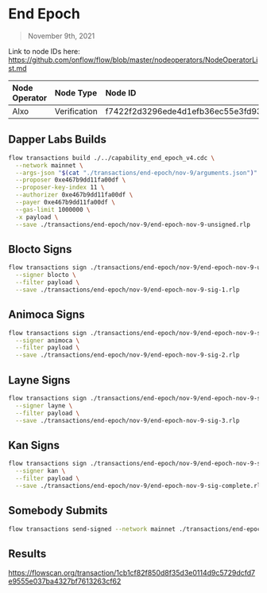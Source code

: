 # End Epoch
> November 9th, 2021

Link to node IDs here: https://github.com/onflow/flow/blob/master/nodeoperators/NodeOperatorList.md

| Node Operator             | Node Type          | Node ID  |
|:--------------------------|:-------------------|:---------|
| Alxo | Verification | f7422f2d3296ede4d1efb36ec55e3fd93702c061f7ee627881f0b3007beff2ed




## Dapper Labs Builds

```sh
flow transactions build ./../capability_end_epoch_v4.cdc \
  --network mainnet \
  --args-json "$(cat "./transactions/end-epoch/nov-9/arguments.json")" \
  --proposer 0xe467b9dd11fa00df \
  --proposer-key-index 11 \
  --authorizer 0xe467b9dd11fa00df \
  --payer 0xe467b9dd11fa00df \
  --gas-limit 1000000 \
  -x payload \
  --save ./transactions/end-epoch/nov-9/end-epoch-nov-9-unsigned.rlp
```

## Blocto Signs

```sh
flow transactions sign ./transactions/end-epoch/nov-9/end-epoch-nov-9-unsigned.rlp \
  --signer blocto \
  --filter payload \
  --save ./transactions/end-epoch/nov-9/end-epoch-nov-9-sig-1.rlp
```

## Animoca Signs

```sh
flow transactions sign ./transactions/end-epoch/nov-9/end-epoch-nov-9-sig-1.rlp \
  --signer animoca \
  --filter payload \
  --save ./transactions/end-epoch/nov-9/end-epoch-nov-9-sig-2.rlp
```

## Layne Signs

```sh
flow transactions sign ./transactions/end-epoch/nov-9/end-epoch-nov-9-sig-2.rlp \
  --signer layne \
  --filter payload \
  --save ./transactions/end-epoch/nov-9/end-epoch-nov-9-sig-3.rlp
```

## Kan Signs

```sh
flow transactions sign ./transactions/end-epoch/nov-9/end-epoch-nov-9-sig-3.rlp \
  --signer kan \
  --filter payload \
  --save ./transactions/end-epoch/nov-9/end-epoch-nov-9-sig-complete.rlp
```

## Somebody Submits

```sh
flow transactions send-signed --network mainnet ./transactions/end-epoch/nov-9/end-epoch-nov-9-sig-complete.rlp
```

## Results

https://flowscan.org/transaction/1cb1cf82f850d8f35d3e0114d9c5729dcfd7e9555e037ba4327bf7613263cf62
